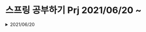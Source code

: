 <h1> 스프링 공부하기 Prj 2021/06/20 ~ </h1>



<details>
    <summary>2021/06/20</summary>
    스프링 실습용 프로젝트 시작
    교보 eBook 실전 스프링 웹 개발 참고한 실습 <br>
    https://digital.kyobobook.co.kr/digital/ebook/ebookDetail.ink?barcode=480D190335910 <br>
    ![20210620195945](https://user-images.githubusercontent.com/61536109/122671762-2c021180-d203-11eb-9d7c-0cfb58becbd5.png)

    
    
</details>
